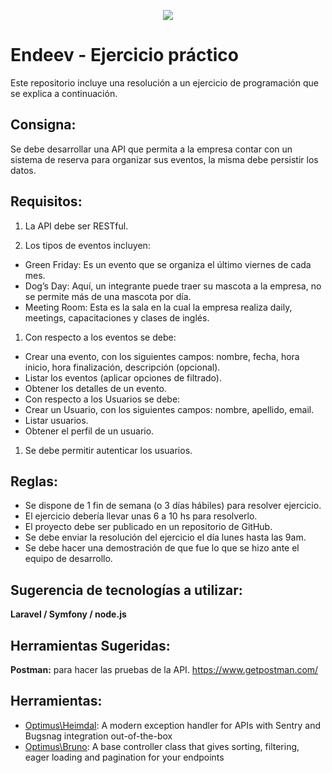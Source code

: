 <p align="center"><img src="http://www.endeev.com/wp-content/themes/incubator/images/endeev-colorlogo.png"></p>

# Endeev - Ejercicio práctico

Este repositorio incluye una resolución a un ejercicio de programación que se explica a continuación.

## Consigna:

Se debe desarrollar una API que permita a la empresa contar con un sistema de reserva para organizar sus eventos, la misma debe persistir los datos.

## Requisitos:

1. La API debe ser RESTful.

1. Los tipos de eventos incluyen:
  * Green Friday: Es un evento que se organiza el último viernes de cada mes.
  * Dog’s Day: Aquí, un integrante puede traer su mascota a la empresa, no se permite más de una mascota por día.
  * Meeting Room: Esta es la sala en la cual la empresa realiza daily, meetings, capacitaciones y clases de inglés.

1. Con respecto a los eventos se debe:
  * Crear una evento, con los siguientes campos: nombre, fecha, hora inicio, hora finalización, descripción (opcional).
  * Listar los eventos (aplicar opciones de filtrado).
  * Obtener los detalles de un evento.
  * Con respecto a los Usuarios se debe:
  * Crear un Usuario, con los siguientes campos: nombre, apellido, email.
  * Listar usuarios.
  * Obtener el perfil de un usuario.

1. Se debe permitir autenticar los usuarios.

## Reglas:
	
* Se dispone de 1 fin de semana (o 3 días hábiles) para resolver ejercicio.
* El ejercicio debería llevar unas 6 a 10 hs para resolverlo.
* El proyecto debe ser publicado en un repositorio de GitHub.
* Se debe enviar la resolución del ejercicio el día lunes hasta las 9am.
* Se debe hacer una demostración de que fue lo que se hizo ante el equipo de desarrollo.


## Sugerencia de tecnologías a utilizar:

**Laravel / Symfony / node.js**

## Herramientas Sugeridas:

**Postman:** para hacer las pruebas de la API. https://www.getpostman.com/

## Herramientas:

* [Optimus\Heimdal](https://github.com/esbenp/heimdal): A modern exception handler for APIs with Sentry and Bugsnag integration out-of-the-box
* [Optimus\Bruno](https://github.com/esbenp/bruno): A base controller class that gives sorting, filtering, eager loading and pagination for your endpoints
